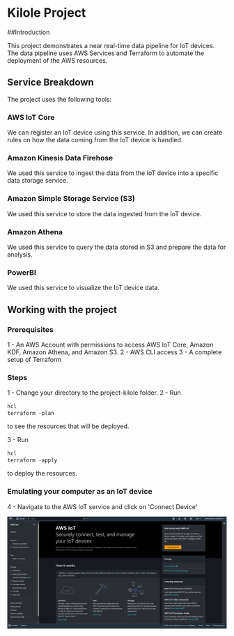 # Kilole Project

##Introduction

This project demonstrates a near real-time data pipeline for IoT devices. The data pipeline uses AWS Services and Terraform to automate the deployment of the AWS resources.


## Service Breakdown

The project uses the following tools:

### AWS IoT Core

We can register an IoT device using this service. In addition, we can create rules on how the data coming from the IoT device is handled. 

### Amazon Kinesis Data Firehose

We used this service to ingest the data from the IoT device into a specific data storage service.

### Amazon Simple Storage Service (S3)

We used this service to store the data ingested from the IoT device.

### Amazon Athena

We used this service to query the data stored in S3 and prepare the data for analysis.

### PowerBI

We used this service to visualize the IoT device data.

## Working with the project

### Prerequisites 

1 - An AWS Account with permissions to access AWS IoT Core, Amazon KDF, Amazon Athena, and Amazon S3. 
2 - AWS CLI access
3 - A complete setup of Terraform

### Steps

1 - Change your directory to the project-kilole folder.
2 - Run 
```
hcl
terraform -plan
```
to see the resources that will be deployed.

3 - Run 
```
hcl
terraform -apply
```
to deploy the resources.

### Emulating your computer as an IoT device

4 - Navigate to the AWS IoT service and click on 'Connect Device'

![AWS IoT Homepage](step1.png)
